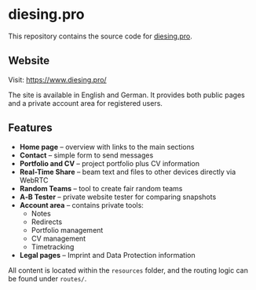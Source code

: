 # diesing.pro

This repository contains the source code for [diesing.pro](https://www.diesing.pro/).

## Website

Visit: <https://www.diesing.pro/>

The site is available in English and German. It provides both public pages and a private account area for registered users.

## Features

* **Home page** – overview with links to the main sections
* **Contact** – simple form to send messages
* **Portfolio and CV** – project portfolio plus CV information
* **Real-Time Share** – beam text and files to other devices directly via WebRTC
* **Random Teams** – tool to create fair random teams
* **A‑B Tester** – private website tester for comparing snapshots
* **Account area** – contains private tools:
  * Notes
  * Redirects
  * Portfolio management
  * CV management
  * Timetracking
* **Legal pages** – Imprint and Data Protection information

All content is located within the `resources` folder, and the routing logic can be found under `routes/`.

